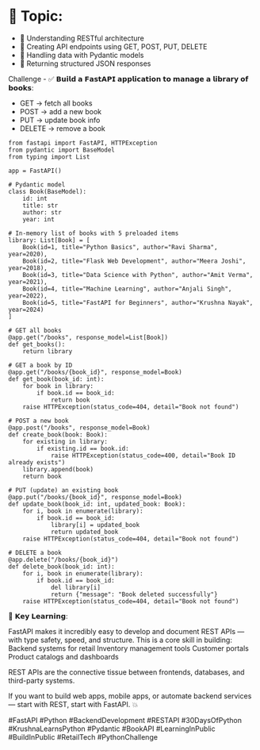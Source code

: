 # 🎯 Topic: 

- 🔹 Understanding RESTful architecture
- 🔹 Creating API endpoints using GET, POST, PUT, DELETE
- 🔹 Handling data with Pydantic models
- 🔹 Returning structured JSON responses

Challenge -  ✅ 𝗕𝘂𝗶𝗹𝗱 𝗮 𝗙𝗮𝘀𝘁𝗔𝗣𝗜 𝗮𝗽𝗽𝗹𝗶𝗰𝗮𝘁𝗶𝗼𝗻 𝘁𝗼 𝗺𝗮𝗻𝗮𝗴𝗲 𝗮 𝗹𝗶𝗯𝗿𝗮𝗿𝘆 𝗼𝗳 𝗯𝗼𝗼𝗸𝘀:
- GET → fetch all books
- POST → add a new book
- PUT → update book info
- DELETE → remove a book

```
from fastapi import FastAPI, HTTPException
from pydantic import BaseModel
from typing import List

app = FastAPI()

# Pydantic model
class Book(BaseModel):
    id: int
    title: str
    author: str
    year: int

# In-memory list of books with 5 preloaded items
library: List[Book] = [
    Book(id=1, title="Python Basics", author="Ravi Sharma", year=2020),
    Book(id=2, title="Flask Web Development", author="Meera Joshi", year=2018),
    Book(id=3, title="Data Science with Python", author="Amit Verma", year=2021),
    Book(id=4, title="Machine Learning", author="Anjali Singh", year=2022),
    Book(id=5, title="FastAPI for Beginners", author="Krushna Nayak", year=2024)
]

# GET all books
@app.get("/books", response_model=List[Book])
def get_books():
    return library

# GET a book by ID
@app.get("/books/{book_id}", response_model=Book)
def get_book(book_id: int):
    for book in library:
        if book.id == book_id:
            return book
    raise HTTPException(status_code=404, detail="Book not found")

# POST a new book
@app.post("/books", response_model=Book)
def create_book(book: Book):
    for existing in library:
        if existing.id == book.id:
            raise HTTPException(status_code=400, detail="Book ID already exists")
    library.append(book)
    return book

# PUT (update) an existing book
@app.put("/books/{book_id}", response_model=Book)
def update_book(book_id: int, updated_book: Book):
    for i, book in enumerate(library):
        if book.id == book_id:
            library[i] = updated_book
            return updated_book
    raise HTTPException(status_code=404, detail="Book not found")

# DELETE a book
@app.delete("/books/{book_id}")
def delete_book(book_id: int):
    for i, book in enumerate(library):
        if book.id == book_id:
            del library[i]
            return {"message": "Book deleted successfully"}
    raise HTTPException(status_code=404, detail="Book not found")
```

📌 𝗞𝗲𝘆 𝗟𝗲𝗮𝗿𝗻𝗶𝗻𝗴:

FastAPI makes it incredibly easy to develop and document REST APIs — with type safety, speed, and structure.
 This is a core skill in building:
 Backend systems for retail
 Inventory management tools
 Customer portals
 Product catalogs and dashboards

 REST APIs are the connective tissue between frontends, databases, and third-party systems.

If you want to build web apps, mobile apps, or automate backend services — start with REST, start with FastAPI. 💥

#FastAPI #Python #BackendDevelopment #RESTAPI #30DaysOfPython #KrushnaLearnsPython #Pydantic #BookAPI #LearningInPublic #BuildInPublic #RetailTech #PythonChallenge




